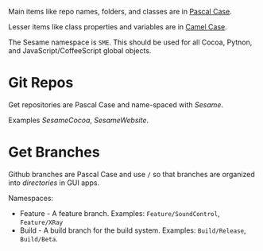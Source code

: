 Main items like repo names, folders, and classes are in [Pascal Case](http://c2.com/cgi/wiki?PascalCase).

Lesser items like class properties and variables are in [Camel Case](http://msdn.microsoft.com/en-us/library/x2dbyw72.aspx).

The Sesame namespace is `SME`. This should be used for all Cocoa, Pytnon, and JavaScript/CoffeeScript global objects.

# Git Repos

Get repositories are Pascal Case and name-spaced with *Sesame*. 

Examples *SesameCocoa*, *SesameWebsite*.

# Get Branches

Github branches are Pascal Case and use `/` so that branches are organized into *directories* in GUI apps.

Namespaces:
- Feature - A feature branch. Examples: `Feature/SoundControl`, `Feature/XRay`
- Build - A build branch for the build system. Examples: `Build/Release`, `Build/Beta`.
